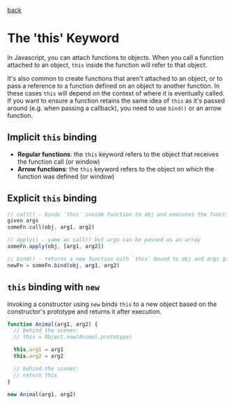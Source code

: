 [back](README.md)

# The 'this' Keyword

In Javascript, you can attach functions to objects. When you call a function
attached to an object, `this` inside the function will refer to that object.

It's also common to create functions that aren't attached to an object, or to
pass a reference to a function defined on an object to another function. In
these cases `this` will depend on the context of where it is eventually called.
If you want to ensure a function retains the same idea of `this` as it's passed
around (e.g. when passing a callback), you need to use `bind()` or an arrow function.

## Implicit `this` binding
- **Regular functions**: the `this` keyword refers to the object that receives the function call (or window)
- **Arrow functions**: the `this` keyword refers to the object on which the function was defined (or window)

## Explicit `this` binding

```js
// call() - binds `this` inside function to obj and executes the function with
given args
someFn.call(obj, arg1, arg2)

// apply() - same as call() but args can be passed as an array
someFn.apply(obj, [arg1, arg2])

// bind() - returns a new function with `this` bound to obj and args given
newFn = someFn.bind(obj, arg1, arg2)
```
## `this` binding with `new`

Invoking a constructor using `new` binds `this` to a new object based on the
constructor's prototype and returns it after execution.

```js
function Animal(arg1, arg2) {
  // behind the scenes:
  // this = Object.new(Animal.prototype)

  this.arg1 = arg1
  this.arg2 = arg2

  // behind the scenes:
  // return this
}

new Animal(arg1, arg2)
```

